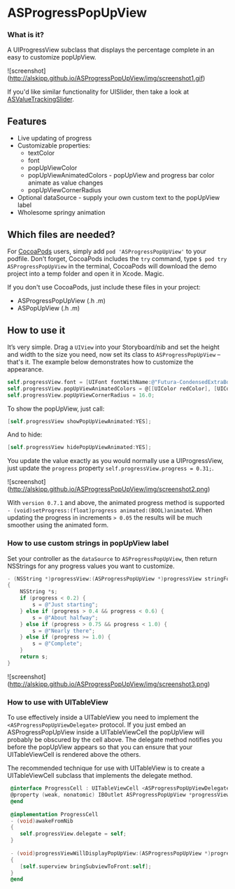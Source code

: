 ASProgressPopUpView
========

### What is it?


A UIProgressView subclass that displays the percentage complete in an easy to customize popUpView.

![screenshot] (http://alskipp.github.io/ASProgressPopUpView/img/screenshot1.gif)

If you'd like similar functionality for UISlider, then take a look at [ASValueTrackingSlider](https://github.com/alskipp/ASValueTrackingSlider).


Features
---

* Live updating of progress
* Customizable properties:
  * textColor
  * font
  * popUpViewColor
  * popUpViewAnimatedColors - popUpView and progress bar color animate as value changes
  * popUpViewCornerRadius
* Optional dataSource - supply your own custom text to the popUpView label
* Wholesome springy animation


Which files are needed?
---

For [CocoaPods](http://beta.cocoapods.org) users, simply add `pod 'ASProgressPopUpView'` to your podfile. Don't forget, CocoaPods includes the `try` command, type `$ pod try ASProgressPopUpView` in the terminal, CocoaPods will download the demo project into a temp folder and open it in Xcode. Magic.

If you don't use CocoaPods, just include these files in your project:

* ASProgressPopUpView (.h .m)
* ASPopUpView (.h .m)


How to use it
---

It’s very simple. Drag a `UIView` into your Storyboard/nib and set the height and width to the size you need,
now set its class to `ASProgressPopUpView` – that's it.
The example below demonstrates how to customize the appearance.

```objective-c
self.progressView.font = [UIFont fontWithName:@"Futura-CondensedExtraBold" size:26];
self.progressView.popUpViewAnimatedColors = @[[UIColor redColor], [UIColor orangeColor], [UIColor greenColor]];
self.progressView.popUpViewCornerRadius = 16.0;
```

To show the popUpView, just call:

```objective-c
[self.progressView showPopUpViewAnimated:YES];
```

And to hide:

```objective-c
[self.progressView hidePopUpViewAnimated:YES];
```

You update the value exactly as you would normally use a UIProgressView, just update the `progress` property `self.progressView.progress = 0.31;`.

![screenshot] (http://alskipp.github.io/ASProgressPopUpView/img/screenshot2.png)

With `version 0.7.1` and above, the animated progress method is supported `- (void)setProgress:(float)progress animated:(BOOL)animated`. When updating the progress in increments `> 0.05` the results will be much smoother using the animated form.


### How to use custom strings in popUpView label

Set your controller as the `dataSource` to `ASProgressPopUpView`, then return NSStrings for any progress values you want to customize.
  
```objective-c
- (NSString *)progressView:(ASProgressPopUpView *)progressView stringForProgress:(float)progress
{
    NSString *s;
    if (progress < 0.2) {
        s = @"Just starting";
    } else if (progress > 0.4 && progress < 0.6) {
        s = @"About halfway";
    } else if (progress > 0.75 && progress < 1.0) {
        s = @"Nearly there";
    } else if (progress >= 1.0) {
        s = @"Complete";
    }
    return s;
}
```

![screenshot] (http://alskipp.github.io/ASProgressPopUpView/img/screenshot3.png)


### How to use with UITableView

To use effectively inside a UITableView you need to implement the `<ASProgressPopUpViewDelegate>` protocol. If you just embed an ASProgressPopUpView inside a UITableViewCell the popUpView will probably be obscured by the cell above. The delegate method notifies you before the popUpView appears so that you can ensure that your UITableViewCell is rendered above the others.

The recommended technique for use with UITableView is to create a UITableViewCell subclass that implements the delegate method.


```objective-c
 @interface ProgressCell : UITableViewCell <ASProgressPopUpViewDelegate>
 @property (weak, nonatomic) IBOutlet ASProgressPopUpView *progressView;
 @end
 
 @implementation ProgressCell
 - (void)awakeFromNib
 {
    self.progressView.delegate = self;
 }
 
 - (void)progressViewWillDisplayPopUpView:(ASProgressPopUpView *)progressView;
 {
    [self.superview bringSubviewToFront:self];
 }
 @end
```
 
